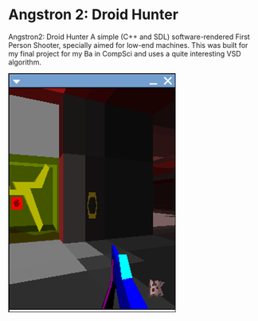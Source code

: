 Angstron 2: Droid Hunter
=========

Angstron2: Droid Hunter
A simple (C++ and SDL) software-rendered First Person Shooter, specially aimed for low-end machines.
This was built for my final project for my Ba in CompSci and uses a quite interesting VSD algorithm.



![Alt text](/screenshot.png?raw=true "First level, Motorola A1200i QVGA version")
